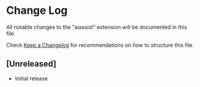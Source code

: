 # Change Log

All notable changes to the "aiassist" extension will be documented in this file.

Check [Keep a Changelog](http://keepachangelog.com/) for recommendations on how to structure this file.

## [Unreleased]

- Initial release